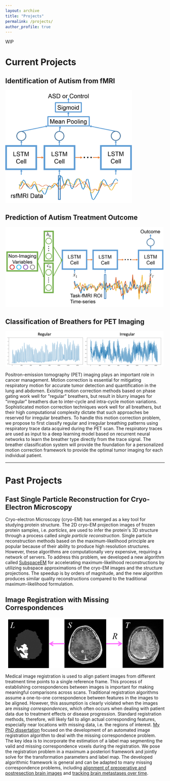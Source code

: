```yaml
---
layout: archive
title: "Projects"
permalink: /projects/
author_profile: true
---
```


WIP

# Current Projects

## Identification of Autism from fMRI
<img src="/images/classification_network.png" alt="Classification Network" width="400"/>

## Prediction of Autism Treatment Outcome
<img src="/images/treatment_outcome_network.png" alt="Treatment Outcome Prediction" width="500"/>


## Classification of Breathers for PET Imaging

<img src="/images/resp_traces.png" alt="Respiratory Traces" width="500"/>

Positron-emission tomography (PET) imaging plays an important role in cancer management. Motion correction is essential for mitigating respiratory motion for accurate tumor detection and quantification in the lung and abdomen. Existing motion correction methods based on phase gating work well for "regular" breathers, but result in blurry images for "irregular" breathers due to inter-cycle and intra-cycle motion variations. Sophisticated motion correction techniques work well for all breathers, but their high computational complexity dictate that such approaches be reserved for irregular breathers. To handle this motion correction problem, we propose to first classify regular and irregular breathing patterns using respiratory trace data acquired during the PET scan. The respiratory traces are used as input to a deep learning model based on recurrent neural networks to learn the breather type directly from the trace signal. The breather classification system will provide the foundation for a personalized motion correction framework to provide the optimal tumor imaging for each individual patient.

---

# Past Projects

## Fast Single Particle Reconstruction for Cryo-Electron Microscopy

Cryo-electron Microscopy (cryo-EM) has emerged as a key tool for studying protein structure. The 2D cryo-EM projection images of frozen protein samples, i.e. *particles*, are used to infer the protein's 3D structure through a process called *single particle reconstruction*. Single particle reconstruction methods based on the maximum-likelihood principle are popular because of their ability to produce high resolution structures. However, these algorithms are computationally very expensive, requiring a network of servers. To address this problem, we developed a new algorithm called [SubspaceEM](https://www.sciencedirect.com/science/article/pii/S1047847715000714) for accelerating maximum-likelihood reconstructions by utilizing subspace approximations of the cryo-EM images and the structure projections. The speedup is by orders of magnitude, and the new algorithm produces similar quality reconstructions compared to the traditional maximum-likelihood formulation. 

## Image Registration with Missing Correspondences

<img src="/images/reg.png" alt="Classification Network" width="500"/>

Medical image registration is used to align patient images from different treatment time points to a single reference frame. This process of establishing correspondences between images is important for making meaningful comparisons across scans. Traditional registration algorithms assume a one-to-one correspondence between features in the images to be aligned. However, this assumption is clearly violated when the images are *missing correspondences*, which often occurs when dealing with patient data due to treatment effects or disease progression. Standard registration methods, therefore, will likely fail to align actual corresponding features, especially near locations with missing data, i.e. the regions of interest. [My PhD dissertation](https://search.proquest.com/docview/1269517129) focused on the development of an automated image registration algorithm to deal with the missing correspondence problem. The key idea is to incorporate the estimation of a label map segmenting the valid and missing correspondence voxels during the registration. We pose the registration problem in a maximum a posteriori framework and jointly solve for the transformation parameters and label map. The developed algorithmic framework is general and can be adapted to many missing correspondence problems, including [alignment of preoperative and postresection brain images](https://link.springer.com/content/pdf/10.1007/978-3-642-15705-9_45.pdf) and [tracking brain metastases over time](https://link.springer.com/content/pdf/10.1007%2F978-3-642-33555-6_11.pdf).



<!---
{% include base_path %}


{% for post in site.projects %}
  {% include archive-single.html %}
{% endfor %}
--->

